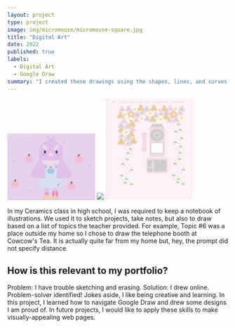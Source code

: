 ```yaml
---
layout: project
type: project
image: img/micromouse/micromouse-square.jpg
title: "Digital Art"
date: 2022
published: true
labels:
  - Digital Art
  - Google Draw
summary: "I created these drawings using the shapes, lines, and curves features provided by Google Draw."
---
```


<div class="text-center p-4">
  <img width="200px" src="../img/bird-drawing.png" class="img-thumbnail" >
  <img width="200px" src="../img/mcd-drawing-2.jpg" class="img-thumbnail" >
  <img width="200px" src="../img/cowcows-drawing.png" class="img-thumbnail" >
</div>

In my Ceramics class in high school, I was required to keep a notebook of illustrations. We used it to sketch projects, take notes, but also to draw based on a list of topics the teacher provided. For example, Topic #6 was a place outside my home so I chose to draw the telephone booth at Cowcow's Tea. It is actually quite far from my home but, hey, the prompt did not specify distance.

## How is this relevant to my portfolio?

Problem: I have trouble sketching and erasing. Solution: I drew online. Problem-solver identified! Jokes aside, I like being creative and learning. In this project, I learned how to navigate Google Draw and drew some designs I am proud of. In future projects, I would like to apply these skills to make visually-appealing web pages. 
